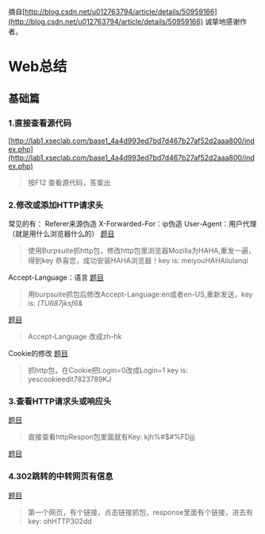 摘自[http://blog.csdn.net/u012763794/article/details/50959166](http://blog.csdn.net/u012763794/article/details/50959166)
诚挚地感谢作者。

# Web总结
## 基础篇
### 1.直接查看源代码
[http://lab1.xseclab.com/base1_4a4d993ed7bd7d467b27af52d2aaa800/index.php](http://lab1.xseclab.com/base1_4a4d993ed7bd7d467b27af52d2aaa800/index.php)
>按F12 查看源代码，答案出

### 2.修改或添加HTTP请求头
常见的有：
Referer来源伪造
X-Forwarded-For：ip伪造
User-Agent：用户代理（就是用什么浏览器什么的）
[题目](http://lab1.xseclab.com/base6_6082c908819e105c378eb93b6631c4d3/index.php)
>使用Burpsuite抓http包，修改http包里浏览器Mozilla为HAHA,重发一遍，得到key 恭喜您，成功安装HAHA浏览器！key is: meiyouHAHAliulanqi


Accept-Language：语言
[题目](http://lab1.xseclab.com/base1_0ef337f3afbe42d5619d7a36c19c20ab/index.php)
>用burpsuite抓包后修改Accept-Language:en或者en-US,重新发送，key is: *(TU687jksf6&*

[题目](http://ctf1.shiyanbar.com/basic/header/)
>Accept-Language 改成zh-hk

Cookie的修改
[题目](http://lab1.xseclab.com/base9_ab629d778e3a29540dfd60f2e548a5eb/index.php)
>抓http包，在Cookie把Login=0改成Login=1
>key is: yescookieedit7823789KJ

### 3.查看HTTP请求头或响应头


[题目](http://lab1.xseclab.com/base7_eb68bd2f0d762faf70c89799b3c1cc52/index.php)
>直接查看httpRespon包里面就有Key: kjh%#$#%FDjjj

[题目](http://ctf1.shiyanbar.com/basic/catch/)


### 4.302跳转的中转网页有信息
[题目](http://lab1.xseclab.com/base8_0abd63aa54bef0464289d6a42465f354/index.php)
>第一个网页，有个链接，点击链接抓包，response里面有个链接，进去有key: ohHTTP302dd
